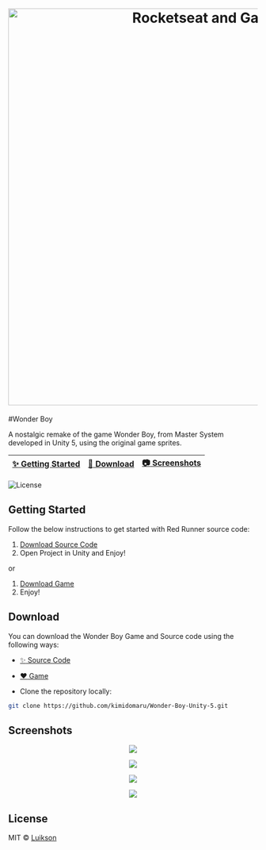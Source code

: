 <h1 align="center">
  <img src="https://i.imgur.com/r9YmA58.gif" alt="Rocketseat and Gatsby" width="800">
</h1> 

#Wonder Boy

A nostalgic remake of the game Wonder Boy, from Master System developed in Unity 5, using the original game sprites.

| [:sparkles: Getting Started](#getting-started) | [:rocket: Download](#download) | [:camera: Screenshots](#screenshots) |
| --------------- | -------- | ----------- |
  <img alt="License" src="https://img.shields.io/badge/license-MIT-%238257E6">

## Getting Started

Follow the below instructions to get started with Red Runner source code:

1. [Download Source Code](#download)
2. Open Project in Unity and Enjoy!

or 

1. [Download Game](#download)
2. Enjoy!

## Download

You can download the Wonder Boy Game and Source code using the following ways: 
- [:sparkles: Source Code](https://github.com/kimidomaru/Wonder-Boy-Unity-5/)
- [:heart: Game](https://drive.google.com/open?id=0B_5AiKLhf_YUSkhrUlkwY3dNLTg)

- Clone the repository locally:

```bash
git clone https://github.com/kimidomaru/Wonder-Boy-Unity-5.git
```


## Screenshots
<p align="center">
  <img src="https://i.imgur.com/4pyycIm.png" />
</p>

<p align="center">
  <img src="https://i.imgur.com/4fkD1wp.png" />
</p>

<p align="center">
  <img src="https://i.imgur.com/efwuE5k.png" />
</p>

<p align="center">
  <img src="https://i.imgur.com/1esZTe6.png" />
</p>

## License

MIT © [Luikson](https://github.com/kimidomaru)
